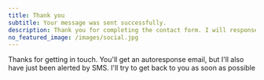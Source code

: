 ```yaml
---
title: Thank you
subtitle: Your message was sent successfully.
description: Thank you for completing the contact form. I will response to you shortly
no_featured_image: /images/social.jpg
---
```


Thanks for getting in touch. You'll get an autoresponse email, but I'll also have just been alerted by SMS. I'll try to get back to you as soon as possible
